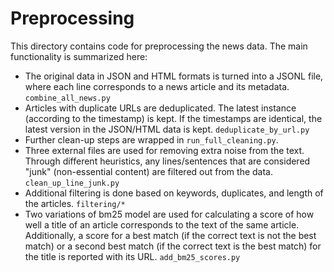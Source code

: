 # Preprocessing

This directory contains code for preprocessing the news data. The main functionality is summarized here:

* The original data in JSON and HTML formats is turned into a JSONL file, where each line corresponds to a news article and its metadata. `combine_all_news.py`
* Articles with duplicate URLs are deduplicated. The latest instance (according to the timestamp) is kept. If the timestamps are identical, the latest version in the JSON/HTML data is kept. `deduplicate_by_url.py`
* Further clean-up steps are wrapped in `run_full_cleaning.py`.
* Three external files are used for removing extra noise from the text. Through different heuristics, any lines/sentences that are considered "junk" (non-essential content) are filtered out from the data. `clean_up_line_junk.py`
* Additional filtering is done based on keywords, duplicates, and length of the articles. `filtering/*`
* Two variations of bm25 model are used for calculating a score of how well a title of an article corresponds to the text of the same article. Additionally, a score for a best match (if the correct text is not the best match) or a second best match (if the correct text is the best match) for the title is reported with its URL. `add_bm25_scores.py`
